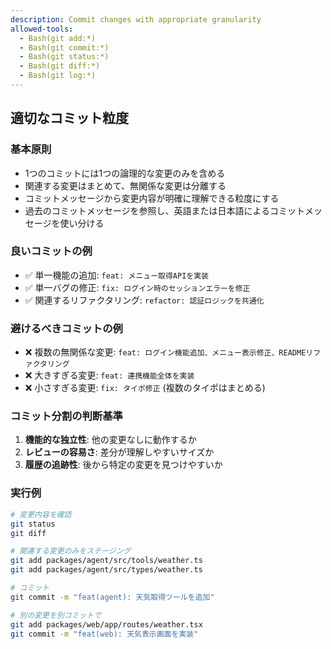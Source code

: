 ```yaml
---
description: Commit changes with appropriate granularity
allowed-tools:
  - Bash(git add:*)
  - Bash(git commit:*)
  - Bash(git status:*)
  - Bash(git diff:*)
  - Bash(git log:*)
---
```


## 適切なコミット粒度

### 基本原則

- 1つのコミットには1つの論理的な変更のみを含める
- 関連する変更はまとめて、無関係な変更は分離する
- コミットメッセージから変更内容が明確に理解できる粒度にする
- 過去のコミットメッセージを参照し、英語または日本語によるコミットメッセージを使い分ける

### 良いコミットの例

- ✅ 単一機能の追加: `feat: メニュー取得APIを実装`
- ✅ 単一バグの修正: `fix: ログイン時のセッションエラーを修正`
- ✅ 関連するリファクタリング: `refactor: 認証ロジックを共通化`

### 避けるべきコミットの例

- ❌ 複数の無関係な変更:
  `feat: ログイン機能追加、メニュー表示修正、READMEリファクタリング`
- ❌ 大きすぎる変更: `feat: 連携機能全体を実装`
- ❌ 小さすぎる変更: `fix: タイポ修正` (複数のタイポはまとめる)

### コミット分割の判断基準

1. **機能的な独立性**: 他の変更なしに動作するか
2. **レビューの容易さ**: 差分が理解しやすいサイズか
3. **履歴の追跡性**: 後から特定の変更を見つけやすいか

### 実行例

```bash
# 変更内容を確認
git status
git diff

# 関連する変更のみをステージング
git add packages/agent/src/tools/weather.ts
git add packages/agent/src/types/weather.ts

# コミット
git commit -m "feat(agent): 天気取得ツールを追加"

# 別の変更を別コミットで
git add packages/web/app/routes/weather.tsx
git commit -m "feat(web): 天気表示画面を実装"
```
